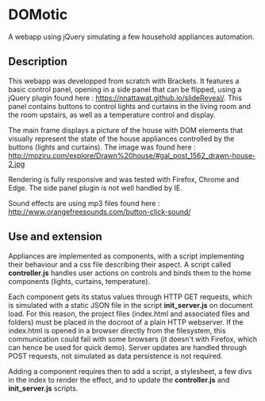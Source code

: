 # DOMotic
A webapp using jQuery simulating a few household appliances automation.

## Description

This webapp was developped from scratch with Brackets. It features a basic control panel, opening in a side panel that can be flipped, using a jQuery plugin found here : https://nnattawat.github.io/slideReveal/. This panel contains buttons to control lights and curtains in the living room and the room upstairs, as well as a temperature control and display.

The main frame displays a picture of the house with DOM elements that visually represent the state of the house appliances  controlled by the buttons (lights and curtains). The image was found here : http://moziru.com/explore/Drawn%20house/#gal_post_1562_drawn-house-2.jpg


Rendering is fully responsive and was tested with Firefox, Chrome and Edge. The side panel plugin is not well handled by IE.

Sound effects are using mp3 files found here : http://www.orangefreesounds.com/button-click-sound/


## Use and extension

Appliances are implemented as components, with a script implementing their behaviour and a css file describing their aspect. A script called **controller.js** handles user actions on controls and binds them to the home components (lights, curtains, temperature). 

Each component gets its status values through HTTP GET requests, which is simulated with a static JSON file in the script **init\_server.js** on document load. For this reason, the project files (index.html and associated files and folders) must be placed in the docroot of a plain HTTP webserver. If the index.html is opened in a browser directly from the filesystem, this communication could fail with some browsers (it doesn't with Firefox, which can hence be used for quick demo). Server updates are handled through POST requests, not simulated as data persistence is not required.

Adding a component requires then to add a script, a stylesheet, a few divs in the index to render the effect, and to update the **controller.js** and **init\_server.js** scripts.



